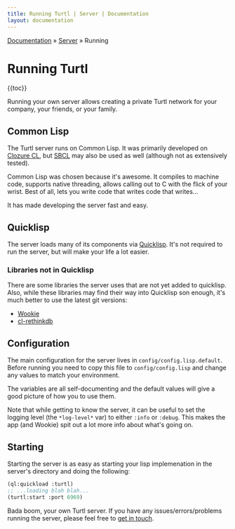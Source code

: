 ```yaml
---
title: Running Turtl | Server | Documentation
layout: documentation
---
```


<div class="breadcrumb">
    <a href="/docs">Documentation</a> &raquo;
    <a href="/docs/server/index">Server</a> &raquo;
    Running
</div>

# Running Turtl
{{toc}}

Running your own server allows creating a private Turtl network for your
company, your friends, or your family.

## Common Lisp
The Turtl server runs on Common Lisp. It was primarily developed on [Clozure CL](http://ccl.clozure.com/),
but [SBCL](http://www.sbcl.org/) may also be used as well (although not as
extensively tested).

Common Lisp was chosen because it's awesome. It compiles to machine code,
supports native threading, allows calling out to C with the flick of your
wrist. Best of all, lets you write code that writes code that writes...

It has made developing the server fast and easy.

## Quicklisp
The server loads many of its components via [Quicklisp](http://www.quicklisp.org/beta/).
It's not required to run the server, but will make your life a lot easier.

### Libraries not in Quicklisp
There are some libraries the server uses that are not yet added to quicklisp.
Also, while these libraries may find their way into Quicklisp son enough, it's
much better to use the latest git versions:

- [Wookie](https://github.com/orthcreedence/wookie)
- [cl-rethinkdb](https://github.com/orthcreedence/cl-rethinkdb)

## Configuration
The main configuration for the server lives in `config/config.lisp.default`.
Before running you need to copy this file to `config/config.lisp` and change any
values to match your environment.

The variables are all self-documenting and the default values will give a good
picture of how you to use them.

Note that while getting to know the server, it can be useful to set the logging
level (the `*log-level*` var) to either `:info` or `:debug`. This makes the app
(and Wookie) spit out a lot more info about what's going on.

## Starting
Starting the server is as easy as starting your lisp implemenation in the
server's directory and doing the following:

```lisp
(ql:quickload :turtl)
;; ...loading blah blah...
(turtl:start :port 6969)
```

Bada boom, your own Turtl server. If you have any issues/errors/problems running
the server, please feel free to [get in touch](/contact).

